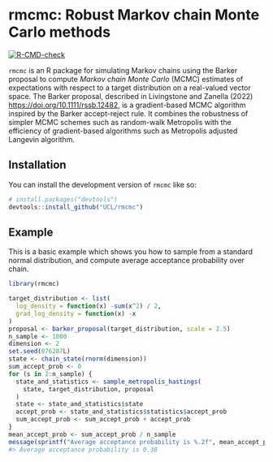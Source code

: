 
<!-- README.md is generated from README.Rmd. Please edit that file -->

# rmcmc: Robust Markov chain Monte Carlo methods

<!-- badges: start -->

[![R-CMD-check](https://github.com/UCL/rmcmc/actions/workflows/R-CMD-check.yaml/badge.svg)](https://github.com/UCL/rmcmc/actions/workflows/R-CMD-check.yaml)
<!-- badges: end -->

`rmcmc` is an R package for simulating Markov chains using the Barker
proposal to compute *Markov chain Monte Carlo* (MCMC) estimates of
expectations with respect to a target distribution on a real-valued
vector space. The Barker proposal, described in Livingstone and Zanella
(2022) <https://doi.org/10.1111/rssb.12482>, is a gradient-based MCMC
algorithm inspired by the Barker accept-reject rule. It combines the
robustness of simpler MCMC schemes such as random-walk Metropolis with
the efficiency of gradient-based algorithms such as Metropolis adjusted
Langevin algorithm.

## Installation

You can install the development version of `rmcmc` like so:

``` r
# install.packages("devtools")
devtools::install_github("UCL/rmcmc")
```

## Example

This is a basic example which shows you how to sample from a standard
normal distribution, and compute average acceptance probability over
chain.

``` r
library(rmcmc)

target_distribution <- list(
  log_density = function(x) -sum(x^2) / 2,
  grad_log_density = function(x) -x
)
proposal <- barker_proposal(target_distribution, scale = 2.5)
n_sample <- 1000
dimension <- 2
set.seed(876287L)
state <- chain_state(rnorm(dimension))
sum_accept_prob <- 0
for (s in 2:n_sample) {
  state_and_statistics <- sample_metropolis_hastings(
    state, target_distribution, proposal
  )
  state <- state_and_statistics$state
  accept_prob <- state_and_statistics$statistics$accept_prob
  sum_accept_prob <- sum_accept_prob + accept_prob
}
mean_accept_prob <- sum_accept_prob / n_sample
message(sprintf("Average acceptance probability is %.2f", mean_accept_prob))
#> Average acceptance probability is 0.38
```
